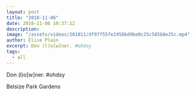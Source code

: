 ```yaml
---
layout: post
title: "2018-11-06"
date: 2018-11-06 10:37:12
description: 
image: "/assets/videos/201811/df97f55fe2456bd9be0c25c585b8e25c.mp4"
author: Elise Plain
excerpt: Don (l)o[w]ner. #ohdsy
tags: 
  - all
---
```


Don (l)o[w]ner. #ohdsy
<p></p>
Belsize Park Gardens
